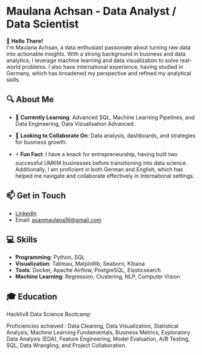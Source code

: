 # Maulana Achsan - Data Analyst / Data Scientist

👋 **Hello There!**  
I'm Maulana Achsan, a data enthusiast passionate about turning raw data into actionable insights. With a strong background in business and data analytics, I leverage machine learning and data visualization to solve real-world problems. I also have international experience, having studied in Germany, which has broadened my perspective and refined my analytical skills.  

## 🔍 About Me
- 🧠 **Currently Learning**: Advanced SQL, Machine Learning Pipelines, and Data Engineering, Data Vizualisation Advanced.
  
- 🌟 **Looking to Collaborate On**: Data analysis, dashboards, and strategies for business growth.
  
- ⚡ **Fun Fact**: I have a knack for entrepreneurship, having built two successful UMKM businesses before transitioning into data science. Additionally, I am proficient in both German and English, which has helped me navigate and collaborate effectively in international settings.

## 📫 Get in Touch
- [LinkedIn](https://www.linkedin.com/in/asan133)
- Email: asanmaulana16@gmail.com

## 💻 Skills
- **Programming**: Python, SQL
- **Visualization**: Tableau, Matplotlib, Seaborn, Kibana
- **Tools**: Docker, Apache Airflow, PostgreSQL, Elasticsearch
- **Machine Learning**: Regression, Clustering, NLP, Computer Vision

## 🎓 Education 

Hacktiv8 Data Science Bootcamp 

Proficiencies achieved : Data Cleaning, Data Visualization, Statistical Analysis, Machine Learning Fundamentals, Business Metrics, Exploratory Data Analysis (EDA), Feature Engineering, Model Evaluation, A/B Testing, SQL, Data Wrangling, and Project Collaboration.

